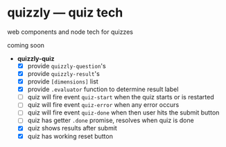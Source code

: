 
# quizzly — quiz tech

web components and node tech for quizzes

coming soon

- **quizzly-quiz**
  - [x] provide `quizzly-question`'s
  - [x] provide `quizzly-result`'s
  - [x] provide `[dimensions]` list
  - [x] provide `.evaluator` function to determine result label
  - [ ] quiz will fire event `quiz-start` when the quiz starts or is restarted
  - [ ] quiz will fire event `quiz-error` when any error occurs
  - [ ] quiz will fire event `quiz-done` when then user hits the submit button
  - [ ] quiz has getter `.done` promise, resolves when quiz is done
  - [x] quiz shows results after submit
  - [x] quiz has working reset button
